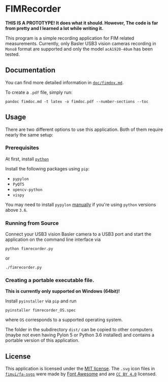 # FIMRecorder

**THIS IS A PROTOTYPE! It does what it should. However, The code is far from pretty and I learned a lot while writing it.**

This program is
a simple recording application for FIM related
measurements. 
Currently, only Basler USB3 vision cameras recording in `Mono8` format are supported and only the model `acA1920-40um` has been tested.


## Documentation

You can find more detailed information in [`doc/fimdox.md`](https://github.com/fncnt/fimrecorder/blob/master/doc/fimdoc.md).

To create a `.pdf` file, simply run:
```
pandoc fimdoc.md -t latex -o fimdoc.pdf --number-sections --toc
```

## Usage
There are two different options to use this application.
Both of them require nearly the same setup:

### Prerequisites

At first, install [`python`](https://www.python.org/)

Install the following packages using `pip`:
- `pypylon`
- `PyQT5`
- `opencv-python`
- `vispy`

You may need to install `pypylon` [manually](https://github.com/basler/pypylon/blob/master/README.md#binary-installation) if you're using `python` versions above `3.6`.

### Running from Source

Connect your USB3 vision Basler camera to a USB3 port
and start the application on the command line interface via
```
python fimrecorder.py
```
or
```
./fimrecorder.py
```

### Creating a portable executable file.
**This is currently only supported on Windows (64bit)!**

Install `pyinstaller` via `pip` and run
```
pyinstaller fimrecorder_OS.spec
```
where `OS` corresponds to a supported operating system.

The folder in the subdirectory `dist/` can be copied 
to other computers (maybe not even having Pylon 5 
or Python 3.6 installed) and contains a portable version
of this application.

## License

This application is licensed under the [MIT license](https://github.com/fncnt/fimrecorder/blob/master/LICENSE).
The `.svg` icon files in [`fimui/fa-svgs`](https://github.com/fncnt/fimrecorder/tree/master/fimui/fa-svgs) were made by [Font Awesome](https://fontawesome.com/) and are [`CC BY 4.0`](https://creativecommons.org/licenses/by/4.0/) licensed.


